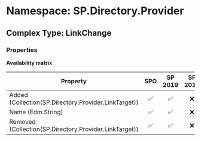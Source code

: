 # Namespace: SP.Directory.Provider

## Complex Type: LinkChange

### Properties

**Availability matrix**

Property | SPO | SP 2019 | SP 2016 | SP 2013
----------|:---:|:-------:|:-------:|:-------
Added (Collection(SP.Directory.Provider.LinkTarget)) | ✅ | ✅ | ❌ | ❌
Name (Edm.String) | ✅ | ✅ | ❌ | ❌
Removed (Collection(SP.Directory.Provider.LinkTarget)) | ✅ | ✅ | ❌ | ❌